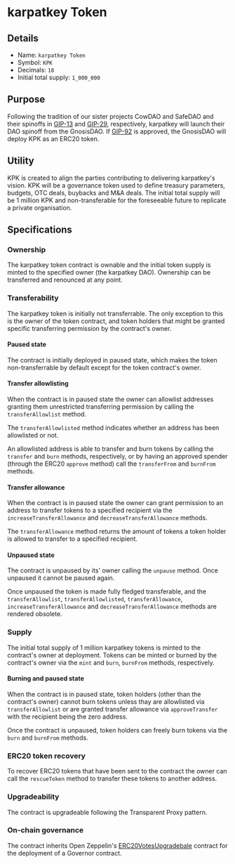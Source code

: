 # karpatkey Token

## Details

- Name: `karpatkey Token`
- Symbol: `KPK`
- Decimals: `18`
- Initial total supply: `1_000_000`

## Purpose

Following the tradition of our sister projects CowDAO and SafeDAO and their spinoffs in [GIP-13]() and [GIP-29](https://forum.gnosis.io/t/gip-29-spin-off-safedao-and-launch-safe-token/3476), respectively, karpatkey will launch their DAO spinoff from the GnosisDAO. If [GIP-92](https://forum.gnosis.io/t/gip-92-should-gnosis-dao-spin-off-karpatkey-dao-and-deploy-the-kpk-token/8115) is approved, the GnosisDAO will deploy KPK as an ERC20 token.

## Utility

KPK is created to align the parties contributing to delivering karpatkey's vision. KPK will be a governance token used to define treasury parameters, budgets, OTC deals, buybacks and M&A deals.
The initial total supply will be 1 million KPK and non-transferable for the foreseeable future to replicate a private organisation.

## Specifications

### Ownership

The karpatkey token contract is ownable and the initial token supply is minted to the specified owner (the karpatkey DAO). Ownership can be transferred and renounced at any point.

### Transferability

The karpatkey token is initially not transferrable. The only exception to this is the owner of the token contract, and token holders that might be granted specific transferring permission by the contract's owner.

#### Paused state

The contract is initially deployed in paused state, which makes the token non-transferrable by default except for the token contract's owner.

#### Transfer allowlisting

When the contract is in paused state the owner can allowlist addresses granting them unrestricted transferring permission by calling the `transferAllowlist` method.

The `transferAllowlisted` method indicates whether an address has been allowlisted or not.

An allowlisted address is able to transfer and burn tokens by calling the `transfer` and `burn` methods, respectively, or by having an approved spender (through the ERC20 `approve` method) call the `transferFrom` and `burnFrom` methods.

#### Transfer allowance

When the contract is in paused state the owner can grant permission to an address to transfer tokens to a specified recipient via the `increaseTransferAllowance` and `decreaseTransferAllowance` methods.

The `transferAllowance` method returns the amount of tokens a token holder is allowed to transfer to a specified recipient.

#### Unpaused state

The contract is unpaused by its' owner calling the `unpause` method. Once unpaused it cannot be paused again.

Once unpaused the token is made fully fledged transferable, and the `transferAllowlist`, `transferAllowlisted`, `transferAllowance`, `increaseTransferAllowance` and `decreaseTransferAllowance` methods are rendered obsolete.

### Supply

The initial total supply of 1 million karpatkey tokens is minted to the contract's owner at deployment. Tokens can be minted or burned by the contract's owner via the `mint` and `burn`, `burnFrom` methods, respectively.

#### Burning and paused state

When the contract is in paused state, token holders (other than the contract's owner) cannot burn tokens unless thay are allowlisted via `transferAllowlist` or are granted transfer allowance via `approveTransfer` with the recipient being the zero address.

Once the contract is unpaused, token holders can freely burn tokens via the `burn` and `burnFrom` methods.

### ERC20 token recovery

To recover ERC20 tokens that have been sent to the contract the owner can call the `rescueToken` method to transfer these tokens to another address.

### Upgradeability

The contract is upgradeable following the Transparent Proxy pattern.

### On-chain governance

The contract inherits Open Zeppelin's [ERC20VotesUpgradebale](https://github.com/OpenZeppelin/openzeppelin-contracts-upgradeable/blob/master/contracts/token/ERC20/extensions/ERC20VotesUpgradeable.sol) contract for the deployment of a Governor contract.
